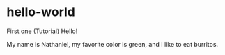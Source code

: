 # hello-world
First one (Tutorial)
Hello!

My name is Nathaniel, my favorite color is green, and I like to eat burritos.
